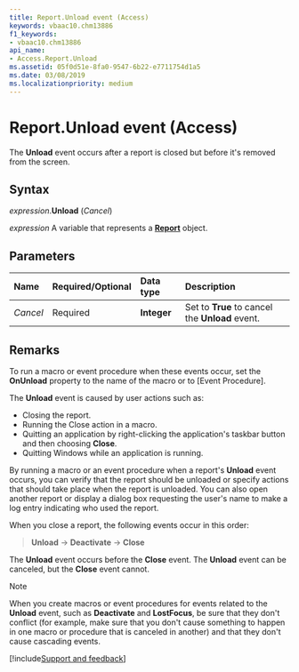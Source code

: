 ```yaml
---
title: Report.Unload event (Access)
keywords: vbaac10.chm13886
f1_keywords:
- vbaac10.chm13886
api_name:
- Access.Report.Unload
ms.assetid: 05f0d51e-8fa0-9547-6b22-e7711754d1a5
ms.date: 03/08/2019
ms.localizationpriority: medium
---
```



# Report.Unload event (Access)

The **Unload** event occurs after a report is closed but before it's removed from the screen.


## Syntax

_expression_.**Unload** (_Cancel_)

_expression_ A variable that represents a **[Report](Access.Report.md)** object.


## Parameters

|Name|Required/Optional|Data type|Description|
|:-----|:-----|:-----|:-----|
| _Cancel_|Required|**Integer**|Set to **True** to cancel the **Unload** event.|

## Remarks

To run a macro or event procedure when these events occur, set the **OnUnload** property to the name of the macro or to [Event Procedure].

The **Unload** event is caused by user actions such as:

- Closing the report.   
- Running the Close action in a macro.   
- Quitting an application by right-clicking the application's taskbar button and then choosing **Close**. 
- Quitting Windows while an application is running.
    
By running a macro or an event procedure when a report's **Unload** event occurs, you can verify that the report should be unloaded or specify actions that should take place when the report is unloaded. You can also open another report or display a dialog box requesting the user's name to make a log entry indicating who used the report.

When you close a report, the following events occur in this order:

> **Unload** → **Deactivate** → **Close**

The **Unload** event occurs before the **Close** event. The **Unload** event can be canceled, but the **Close** event cannot.

> [!NOTE] 
> When you create macros or event procedures for events related to the **Unload** event, such as **Deactivate** and **LostFocus**, be sure that they don't conflict (for example, make sure that you don't cause something to happen in one macro or procedure that is canceled in another) and that they don't cause cascading events.



[!include[Support and feedback](~/includes/feedback-boilerplate.md)]